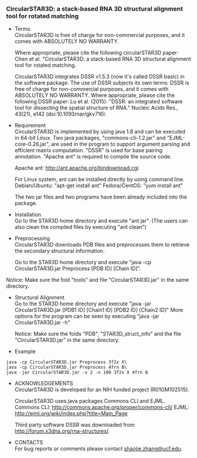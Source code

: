 ### CircularSTAR3D: a stack-based RNA 3D structural alignment tool for rotated matching

* Terms\
CircularSTAR3D is free of charge for non-commercial purposes, and it comes
with ABSOLUTELY NO WARRANTY.

	Where appropriate, please cite the following circularSTAR3D paper:
Chen et al. "CircularSTAR3D: a stack-based RNA 3D structural alignment tool for rotated matching.

	CircularSTAR3D integrates DSSR v1.5.3 (now it's called DSSR basic) in the software package. 
The use of DSSR subjects its own terms:
DSSR is free of charge for non-commercial purposes, and it comes
with ABSOLUTELY NO WARRANTY. 
Where appropriate, please cite the following DSSR paper:
Lu et al. (2015). "DSSR: an integrated software tool for
 dissecting the spatial structure of RNA." Nucleic Acids
 Res., 43(21), e142 (doi:10.1093/nar/gkv716).

* Requirement\
CircularSTAR3D is implemented by using java 1.8 and can be executed in 64-bit 
Linux. Two java packages, "commons-cli-1.2.jar" and "EJML-core-0.26.jar", 
are used in the program to support argument parsing and efficient 
matrix computation. "DSSR" is used for base pairing annotation. 
"Apache ant" is required to compile the source code.

	Apache ant: http://ant.apache.org/bindownload.cgi 
	
	For Linux system, ant can be installed directly by using command line.
Debian/Ubuntu: "apt-get install ant"
Fedora/CentOS: "yum install ant"

	The two jar files and two programs have been already included into 
the package.

* Installation\
Go to the STAR3D home directory and execute "ant jar".
(The users can also clean the compiled files by executing "ant clean")

* Preprocessing\
CircularSTAR3D downloads PDB files and preprocesses them to retrieve the 
secondary structural information.

	Go to the STAR3D home directory and execute 
"java -cp CircularSTAR3D.jar Preprocess [PDB ID] [Chain ID]".

Notice: Make sure the fold "tools" and file "CircularSTAR3D.jar" in the same directory. 

* Structural Alignment\
Go to the STAR3D home directory and execute 
"java -jar CircularSTAR3D.jar [PDB1 ID] [Chain1 ID] [PDB2 ID] [Chain2 ID]"
More options for the program can be seen by executing 
"java -jar CircularSTAR3D.jar -h"

	Notice: Make sure the folds "PDB", "STAR3D_struct_info" and the file "CircularSTAR3D.jar" 
in the same directory. 

* Example
```
java -cp CircularSTAR3D.jar Preprocess 3f2x X\
java -cp CircularSTAR3D.jar Preprocess 4frn B\
java -jar CircularSTAR3D.jar -s 2 -n 100 3f2x X 4frn B
```

* ACKNOWLEDGEMENTS\
CircularSTAR3D is developed for an NIH funded project (R01GM102515).

	CircularSTAR3D uses java packages Commons CLI and EJML.
Commons CLI: http://commons.apache.org/proper/commons-cli/
EJML: http://ejml.org/wiki/index.php?title=Main_Page

	Third party software DSSR was downloaded from http://forum.x3dna.org/rna-structures/.
  
* CONTACTS\
For bug reports or comments please contact shaojie.zhang@ucf.edu.
